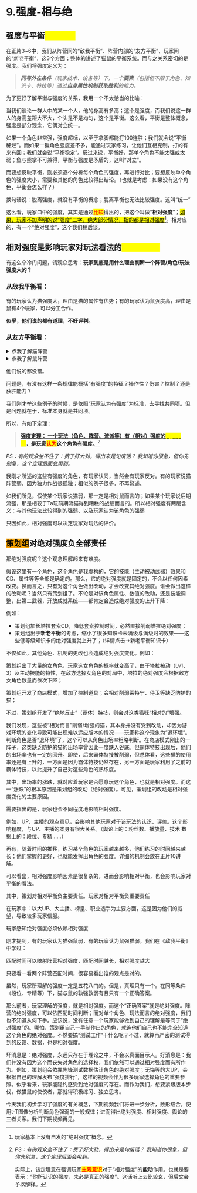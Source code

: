 # 9.强度-相与绝

## 强度与平衡<mark style="color:yellow;">对立统一</mark>

&#x20;       在正片3\~6中，我们从阵营间的“敌我平衡”、阵营内部的“友方平衡”、玩家间的“新老平衡”，这3个方面；整体的讲述了猫鼠的平衡系统。而与之关系密切的是强度。我们将强度定义为：

> _**同等外在条件**（玩家技术、设备等）下，一个**要素**（包括但不限于角色、知识卡、特技等）通过**自身属性机制获取胜利**的能力。_

为了更好了解平衡与强度的关系，我用一个不太恰当的比喻：

&#x20;       当我们谈论一群人中的某一个人，他的身高有多高；这个是强度，而我们说这一群人的身高差距大不大，个头是不是均匀，这个是平衡。这么看，平衡是整体概念，强度是部分观念，它俩对立统一。

&#x20;       如果一个角色非常强，强度超标，以至于拿脚都能打100连胜；我们就会说“平衡稀烂”。而如果一群角色强度差不多，能通过玩家练习，让他们互相克制，打的有来有回；我们就会说“平衡稳定”。反过来说，平衡好，那单个角色不能太强或太弱；鱼与熊掌不可兼得，平衡与强度是矛盾的，这叫“对立”。

&#x20;       而要想反映平衡，则必须逐个分析每个角色的强度，再进行对比；要想反映单个角色的强度大小，需要和其他的角色比较得出结论。（也就是考虑：如果没有这个角色，平衡会怎么样？）

&#x20;       换句话说：脱离强度，就没有平衡的概念；脱离平衡也无法比较强度。这叫“统一”

&#x20;       这么看，玩家口中的强度，其实是通过<mark style="color:red;">比较</mark>得出的，把这个叫做“**相对强度**”；[<mark style="background-color:yellow;">如果，玩家不加声明的说“强度”二字，绝大部分情况，指的都是相对强度</mark>](#user-content-fn-1)[^1]。相对应的，有一个“绝对强度”，这个我们稍后谈。

## 相对强度是影响玩家对玩法看法的<mark style="color:yellow;">决定性因素</mark>

有这么个冷门问题，请观众思考：**玩家到底是用什么理由判断一个阵营/角色/玩法强度大的？**

### 从敌我平衡看：

有的玩家认为猫强度大，理由是猫的属性有优势；有的玩家认为鼠强度高，理由是鼠有4个玩家，可以分工合作。

**似乎，他们说的都有道理，不好评判。**

### 从友方平衡看：

<details>

<summary>点我了解猫阵营</summary>

*   有的玩家认为汤姆、塔拉这类**前期流**猫强度高：理由是免控、操作容易和被动技能、套索机动性高。

    此外，前期流能为猫争取较多的获胜机会。
* 有的玩家认为图多盖洛（香水、甲油）、以及佩戴铜暴卡组的**后期流**强度高，理由是不需要较高操作就可打出团灭。

</details>

<details>

<summary>点我了解鼠阵营</summary>

鼠阵营中，有的玩家认为开局送的杰瑞强度高，理由是操作较容易；

也有玩家认为限定角色强度高，是因为它们能打团，干扰控制频繁。

</details>

他们说的都没错。

问题是，有没有这样一条规律能概括“有强度”的特征？操作性？伤害？控制？还是获胜能力？

我们刚才举这些例子的时候，是依照“玩家认为有强度”为标准，去寻找共同项。但是问题就在于，标准本身就是共同项。

所以，有如下定理：

> [**强度定理： 一个玩法（角色、阵营、流派等）有（相对）强度的**<mark style="color:yellow;">**充要条件**</mark>**，是玩家**<mark style="color:red;">**认为**</mark>**这个角色有强度。**](#user-content-fn-2)[^2]

_PS：有的观众坐不住了：费了好大劲，得出来是句废话？ 我知道你很急，但你先别急，这个定理后面会用到。_

我刚才所述的这些有强度的角色，有玩家认同，当然会有玩家反对。有的玩家说猫阵营弱，因为独力作战很孤独；相似的例子很多，不再赘述。

如我们所见，假使某个玩家说猫弱，那一定是相对鼠而言的；如果某个玩家说后期流强，那是相较于Ta玩前期流猫得到糟糕的战绩而言的。所以相对强度有两层含义：与其他玩法比较得到的强弱、以及玩家认为该角色的强弱

只因如此，相对强度可以决定玩家对玩法的评价。

&#x20;

## <mark style="background-color:orange;">策划组</mark>对绝对强度负全部责任

&#x20;       那绝对强度呢？这个观念理解起来有难度。

&#x20;       假设这里有一个角色，这个角色是我虚构的，它的技能（主动被动武器）效果和CD、属性等等全部是确定的。那么，它的绝对强度就是固定的，不会以任何因素改变。换而言之，只有对这个角色做出改动，才会改变其绝对强度。谁会做出这样的改动呢？当然只有策划组了。不论是对该角色属性、数值的改动，还是技能调整，出第二武器，开放成就系统——都肯定会造成绝对强度的上升下降：

例如：

* 策划组加长塔拉套索CD，降低套索控制时间，必然直接削弱塔拉绝对强度；
* 策划组出于**新老平衡**的考虑，缩小了很多知识卡未满级与满级时的效果——这些低等级知识卡的绝对强度就上升了；（详情点击→新老平衡知识卡）

不仅如此，其他角色、机制的更改也会造成绝对强度变化。例如：

策划组出了大量的女角色，玩家选女角色的概率就变高了，由于塔拉被动（Lv1、3）及主动技能的特性，在敌方选择女角色的对局中，塔拉的绝对强度会根据敌方女角色数量而依次下降；

策划组开发了商店模式，增加了控制道具；会相对削弱莱特宁、侍卫等缺乏防护的猫；

不过，策划组开发了“绝地反击”（霸体）特技，则会对这类猫咪“相对的”增强。

我们发现，这些被“相对而言”削弱/增强的猫，其本身并没有受到改动，却因为游戏环境的变化导致可能出现难以适应版本的情况——玩家称这个现象为“退环境”。判断角色是否“退环境”了，这个可以从角色出场率粗略判断。在商店模式刚出的一阵子，这类缺乏防护的猫的出场率曾因此一度跌入谷底。但霸体特技出现后，他们的出场率也有一定的回升。即使，后来霸体特技被削弱，但总体看，这些猫的使用率还是有上升的，一方面是因为霸体特技仍然存在，另一方面是玩家利用了之前的霸体特技，以此提升了自己对这些角色的熟练度。

其中，出场率的涨跌，就对应着玩家是否愿意玩这个角色，也就是相对强度。而这一“涨跌”的根本原因是策划组的改动（绝对强度）。可见，策划组的改动是相对强度变化的主要原因。

需要指出的是，玩家也会不同程度地影响相对强度。

例如，UP、主播的观点意见，会影响其他玩家对于该玩法的认识、评价。这个影响程度，与UP、主播的本身有很大关系。（舆论上的：粉丝数、播放量、技术 数据上的：段位、专精……）

再有，随着时间的推移，练习某个角色的玩家越来越多，他们练习的时间越来越长；他们掌握的更好，也就能发挥出角色的强度。详细的机制会放在正片10讲解。

可以看出，相对强度影响因素是很复杂的，进而会影响相对平衡，也会影响玩家对平衡的看法。

其中，策划对相对平衡负主要责任。玩家对相对平衡负重要责任

在玩家中：以大UP、大主播、榜皇、职业选手为主要方面，这是因为他们的威望，导致较多玩家信服。

玩家感知绝对强度必须依赖相对强度

刚才提到，有的玩家认为猫强鼠弱，有的玩家认为鼠强猫弱。我们在《敌我平衡》中学过：

匹配时间可以映射阵营相对强度，匹配时间越长，相对强度越大

只要看一看两个阵营匹配时间，很容易看出谁的观点是对的。

虽然，玩家所理解的强度一定是五花八门的。但是，真理只有一个。在同等条件（段位、专精等）下，猫与鼠的孰强孰弱有且只有一个正确答案。

那么前者，玩家理解的强度，就是相对强度。而这个“正确答案”就是绝对强度。阵营的绝对强度，可以依匹配时间判断；而对单个角色、玩法而言的绝对强度，我们也不知道从何下手。应该说，没有任意一个玩家能够做到自己的理解是等同于“绝对强度”的。哪怕，策划组自己一手制作出的角色，就连他们自己也不能完全知道这个角色的绝对强度。不然要搞“测试工作”干什么呢？不过，就算再严密的测试得到的反馈、数据，也是相对强度。

坏消息是：绝对强度，永远只存在于理论之中，不会以真面目示人。好消息是：我们并没有因为这个而丧失对角色的选择权，我们依然可以通过相对强度而有所作为。例如，策划组会依靠先锋测试数据估计角色的绝对强度；无悔等的大UP，会根据自己的理解发布“强度排行”，这样的视频会作为很多玩家选择角色的重要参照。似乎看来，玩家能隐约感受到绝对强度的存在。而作为我们，想要紧跟版本步伐，做猫鼠的佼佼者，那就得积极练习、独立思考。

今天我们初步学习了强度的有关概念，下期视频我们将进一步分析，数形结合，使用t-T图像分析判断角色强弱的一般规律；进而得出绝对强度、相对强度、舆论的三者关系。我们下期视频再见。

[^1]: 玩家基本上没有自发的“绝对强度”概念。

[^2]: _PS：有的观众坐不住了：费了好大劲，得出来是句废话？ 我知道你很急，但你先别急，这个定理后面会用到。_

    实际上，该定理意在强调玩家<mark style="color:red;">**主观意识**</mark>对于“相对强度”的**能动**作用。也就是要表示：“你所认识的强度，未必是真正的强度”。这话听上去比较玄，但后文会予以解释。
